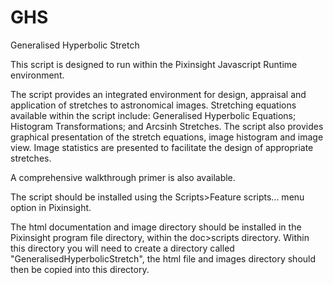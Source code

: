 # GHS
Generalised Hyperbolic Stretch

This script is designed to run within the Pixinsight Javascript Runtime environment.

The script provides an integrated environment for design, appraisal and application of stretches to astronomical images.  Stretching equations available within the script include: Generalised Hyperbolic Equations; Histogram Transformations; and Arcsinh Stretches. The script also provides graphical presentation of the stretch equations, image histogram and image view.  Image statistics are presented to facilitate the design of appropriate stretches.

A comprehensive walkthrough primer is also available.

The script should be installed using the Scripts>Feature scripts... menu option in Pixinsight.

The html documentation and image directory should be installed in the Pixinsight program file directory, within the doc>scripts directory.  Within this directory you will need to create a directory called "GeneralisedHyperbolicStretch", the html file and images directory should then be copied into this directory.
